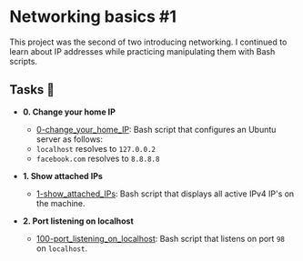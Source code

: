 # Networking basics #1

This project was the second of two introducing networking. I continued to learn
about IP addresses while practicing manipulating them with Bash scripts.

## Tasks :page_with_curl:


* **0. Change your home IP**
  * [0-change_your_home_IP](./0-change_your_home_IP): Bash script that configures
  an Ubuntu server as follows:
  * `localhost` resolves to `127.0.0.2`
  * `facebook.com` resolves to `8.8.8.8`

* **1. Show attached IPs**
  * [1-show_attached_IPs](./1-show_attached_IPs): Bash script that displays all active IPv4
  IP's on the machine.

* **2. Port listening on localhost**
  * [100-port_listening_on_localhost](./100-port_listening_on_localhost): Bash script that
  listens on port `98` on `localhost`.
